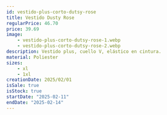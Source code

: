 ```yaml
---
id: vestido-plus-corto-dutsy-rose
title: Vestido Dusty Rose 
regularPrice: 46.70
price: 39.69
image: 
    - vestido-plus-corto-dutsy-rose-1.webp
    - vestido-plus-corto-dutsy-rose-2.webp
description: Vestido plus, cuello V, elástico en cintura.
material: Poliester
sizes: 
    - xl
    - 1xl
creationDate: 2025/02/01
isSale: true    
isStock: true
startDate: "2025-02-11"
endDate: "2025-02-14"
---
```

